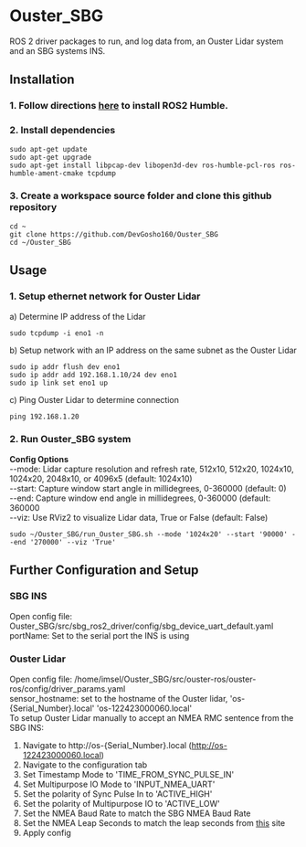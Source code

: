 # Ouster_SBG
ROS 2 driver packages to run, and log data from, an Ouster Lidar system and an SBG systems INS.

## Installation
### 1. Follow directions [here](https://docs.ros.org/en/humble/Installation.html) to install ROS2 Humble.
### 2. Install dependencies
```
sudo apt-get update
sudo apt-get upgrade
sudo apt-get install libpcap-dev libopen3d-dev ros-humble-pcl-ros ros-humble-ament-cmake tcpdump
```
### 3. Create a workspace source folder and clone this github repository
```
cd ~
git clone https://github.com/DevGosho160/Ouster_SBG
cd ~/Ouster_SBG
```
## Usage
### 1. Setup ethernet network for Ouster Lidar
a) Determine IP address of the Lidar
```
sudo tcpdump -i eno1 -n
```
b) Setup network with an IP address on the same subnet as the Ouster Lidar
```
sudo ip addr flush dev eno1
sudo ip addr add 192.168.1.10/24 dev eno1
sudo ip link set eno1 up
```
c) Ping Ouster Lidar to determine connection
```
ping 192.168.1.20
```
### 2. Run Ouster_SBG system
**Config Options**\
--mode: Lidar capture resolution and refresh rate, 512x10, 512x20, 1024x10, 1024x20, 2048x10, or 4096x5 (default: 1024x10)\
--start: Capture window start angle in millidegrees, 0-360000 (default: 0)\
--end: Capture window end angle in millidegrees, 0-360000 (default: 360000\
--viz: Use RViz2 to visualize Lidar data, True or False (default: False)
```
sudo ~/Ouster_SBG/run_Ouster_SBG.sh --mode '1024x20' --start '90000' --end '270000' --viz 'True'
```
## Further Configuration and Setup
### SBG INS
Open config file: Ouster_SBG/src/sbg_ros2_driver/config/sbg_device_uart_default.yaml\
portName: Set to the serial port the INS is using
### Ouster Lidar
Open config file: /home/imsel/Ouster_SBG/src/ouster-ros/ouster-ros/config/driver_params.yaml\
sensor_hostname: set to the hostname of the Ouster lidar, 'os-{Serial_Number}.local' 'os-122423000060.local'\
To setup Ouster Lidar manually to accept an NMEA RMC sentence from the SBG INS:
1. Navigate to http://os-{Serial_Number}.local (http://os-122423000060.local)
2. Navigate to the configuration tab
3. Set Timestamp Mode to 'TIME_FROM_SYNC_PULSE_IN'
4. Set Multipurpose IO Mode to 'INPUT_NMEA_UART'
5. Set the polarity of Sync Pulse In to 'ACTIVE_HIGH'
6. Set the polarity of Multipurpose IO to 'ACTIVE_LOW'
7. Set the NMEA Baud Rate to match the SBG NMEA Baud Rate
8. Set the NMEA Leap Seconds to match the leap seconds from [this](http://www.leapsecond.com/java/gpsclock.htm) site
9. Apply config 
